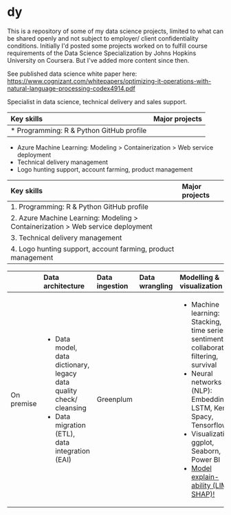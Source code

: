 # dy
This is a repository of some of my data science projects, limited to what can be shared openly and not subject to employer/ client confidentiality conditions. Initially I'd posted some projects worked on to fulfill course requirements of the Data Science Specialization by Johns Hopkins University on Coursera. But I've added more content since then.

See published data science white paper here: https://www.cognizant.com/whitepapers/optimizing-it-operations-with-natural-language-processing-codex4914.pdf


Specialist in data science, technical delivery and sales support.

| Key skills | Major projects |
| :------------ | :------------ |
| *	Programming: R & Python GitHub profile  | |
*	Azure Machine Learning: Modeling > Containerization > Web service deployment 
*	Technical delivery management 
*	Logo hunting support, account farming, product management


| Key skills | Major projects |
| :------------ | :------------ |
| 1.	Programming: R & Python GitHub profile | |
| 2.	Azure Machine Learning: Modeling > Containerization > Web service deployment | |
| 3.	Technical delivery management | |
| 4.	Logo hunting support, account farming, product management | |



|	 | Data architecture | Data ingestion |	Data wrangling	| Modelling & visualization |	Deployment |
| :------------ | :------------ | :------------ | :------------ | :------------ | :------------ |
| On premise | <ul><li> Data model, data dictionary, legacy data quality check/ cleansing </li><li> Data migration (ETL), data integration (EAI)</li></ul> | Greenplum | | <ul><li>Machine learning: Stacking, time series, sentiment, collaborative filtering, survival</li><li>Neural networks (NLP): Embedding, LSTM, Keras, Spacy, Tensorflow</li><li>Visualization: ggplot, Seaborn, Power BI</li><li>[Model explain-ability (LIME, SHAP)!](https://github.com/balawillgetyou/dy/blob/master/ExplainPredictionsLIMESHAPAmexAV.pdf)</li></ul> | <ul><li>A</li><li>B</li></ul><ul><li>C</li></ul> |


